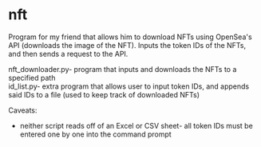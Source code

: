 # nft
Program for my friend that allows him to download NFTs using OpenSea's API (downloads the image of the NFT). Inputs the token IDs of the NFTs, and then sends a request to the API. 

nft_downloader.py- program that inputs and downloads the NFTs to a specified path
<br/>id_list.py- extra program that allows user to input token IDs, and appends said IDs to a file (used to keep track of downloaded NFTs)

Caveats:
- neither script reads off of an Excel or CSV sheet- all token IDs must be entered one by one into the command prompt
